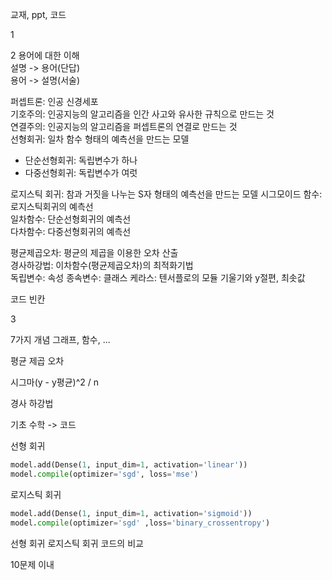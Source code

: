 교재, ppt, 코드

1


2
용어에 대한 이해   
설명 -> 용어(단답)      
용어 -> 설명(서술)      

퍼셉트론: 인공 신경세포   
기호주의: 인공지능의 알고리즘을 인간 사고와 유사한 규칙으로 만드는 것   
연결주의: 인공지능의 알고리즘을 퍼셉트론의 연결로 만드는 것   
선형회귀: 일차 함수 형태의 예측선을 만드는 모델   
- 단순선형회귀: 독립변수가 하나   
- 다중선형회귀: 독립변수가 여럿

로지스틱 회귀: 참과 거짓을 나누는 S자 형태의 예측선을 만드는 모델
시그모이드 함수: 로지스틱회귀의 예측선   
일차함수: 단순선형회귀의 예측선   
다차함수: 다중선형회귀의 예측선      

평균제곱오차: 평균의 제곱을 이용한 오차 산출   
경사하강법: 이차함수(평균제곱오차)의 최적화기법    
독립변수: 속성
종속변수: 클래스
케라스: 텐서플로의 모듈
기울기와 y절편, 최솟값

코드 빈칸

3

7가지 개념
그래프, 함수, ...

평균 제곱 오차

시그마(y - y평균)^2 / n

경사 하강법

기초 수학 -> 코드


선형 회귀

```python
model.add(Dense(1, input_dim=1, activation='linear'))
model.compile(optimizer='sgd', loss='mse')
```

로지스틱 회귀

```python
model.add(Dense(1, input_dim=1, activation='sigmoid'))
model.compile(optimizer='sgd' ,loss='binary_crossentropy')
```

선형 회귀 로지스틱 회귀 코드의 비교


10문제 이내
